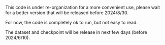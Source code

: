 This code is under re-organization for a more convenient use, please wait for a better version that will be released before 2024/8/30.

For now, the code is completely ok to run, but not easy to read.

The dataset and checkpoint will be release in next few days (before 2024/6/10).
